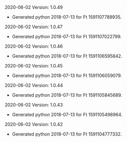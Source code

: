 2020-06-02 Version: 1.0.49
- Generated python 2018-07-13 for Ft 1591107788935.

2020-06-02 Version: 1.0.47
- Generated python 2018-07-13 for Ft 1591107022799.

2020-06-02 Version: 1.0.46
- Generated python 2018-07-13 for Ft 1591106595842.

2020-06-02 Version: 1.0.45
- Generated python 2018-07-13 for Ft 1591106059079.

2020-06-02 Version: 1.0.44
- Generated python 2018-07-13 for Ft 1591105845689.

2020-06-02 Version: 1.0.43
- Generated python 2018-07-13 for Ft 1591105498964.

2020-06-02 Version: 1.0.42
- Generated python 2018-07-13 for Ft 1591104777332.

